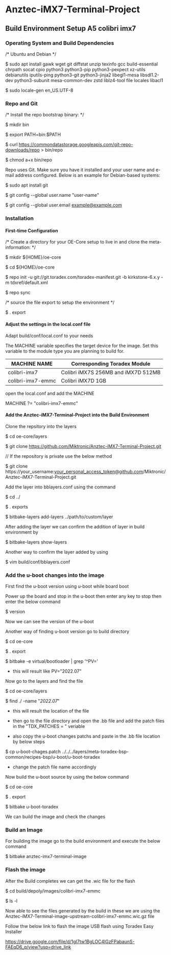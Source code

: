 # Anztec-iMX7-Terminal-Project

## Build Environment Setup A5 colibri imx7

### Operating System and Build Dependencies

/* Ubuntu and Debian */

$ sudo apt install gawk wget git diffstat unzip texinfo gcc build-essential chrpath socat cpio python3 python3-pip python3-pexpect xz-utils debianutils iputils-ping python3-git python3-jinja2 libegl1-mesa libsdl1.2-dev python3-subunit mesa-common-dev zstd liblz4-tool file locales libacl1

$ sudo locale-gen en_US.UTF-8

### Repo and Git

/* Install the repo bootstrap binary: */

$ mkdir bin

$ export PATH=bin:$PATH

$ curl https://commondatastorage.googleapis.com/git-repo-downloads/repo > bin/repo

$ chmod a+x bin/repo

Repo uses Git. Make sure you have it installed and your user name and e-mail address configured.
Below is an example for Debian-based systems:

$ sudo apt install git

$ git config --global user.name "user-name"

$ git config --global user.email <example@example.com>

### Installation

#### First-time Configuration

/* Create a directory for your OE-Core setup to live in and clone the meta-information: */

$ mkdir ${HOME}/oe-core

$ cd ${HOME}/oe-core

$ repo init -u git://git.toradex.com/toradex-manifest.git -b kirkstone-6.x.y -m tdxref/default.xml

$ repo sync

/* source the file export to setup the environment */

$ . export

#### Adjust the settings in the local.conf file

Adapt build/conf/local.conf to your needs

The MACHINE variable specifies the target device for the image. Set this variable to the module type
you are planning to build for.

| MACHINE NAME       | Corresponding Toradex Module            |
|--------------------|-----------------------------------------|
| colibri-imx7       | Colibri iMX7S 256MB and iMX7D 512MB     |
| colibri-imx7-emmc  | Colibri iMX7D 1GB                       |

open the local.conf and add the MACHINE

MACHINE ?= "colibri-imx7-emmc"

#### Add the Anztec-iMX7-Terminal-Project into the Build Environment

Clone the repsitory into the layers

$ cd oe-core/layers

$ git clone https://github.com/Miktronic/Anztec-iMX7-Terminal-Project.git

// If the repository is private use the below method

$ git clone https://your_username:your_personal_access_token@github.com/Miktronic/Anztec-iMX7-Terminal-Project.git

Add the layer into bblayers.conf using the command

$ cd ../

$ . exports

$ bitbake-layers add-layers ../path/to/custom/layer

After adding the layer we can confirm the addition of layer in build environment by

$ bitbake-layers show-layers

Another way to confirm the layer added by using

$ vim build/conf/bblayers.conf

### Add the u-boot changes into the image 

First find the u-boot version using u-boot while board boot

Power up the board and stop in the u-boot then enter any key to stop then enter the below command 

$ version 

Now we can see the version of the u-boot 

Another way of finding u-boot version go to build directory 

$ cd oe-core

$ . export

$ bitbake -e virtual/bootloader | grep '^PV='

- this will result like PV="2022.07"

Now go to the layers and find the file

$ cd oe-core/layers

$ find ./ -name "*2022.07*"

- this will result the location of the file
  
- then go to the file directory and open the .bb file and add the patch files in the "TDX_PATCHES = " veriable
  
- also copy the u-boot changes patchs and paste in the .bb file location by below steps

$ cp u-boot-chages.patch ../../../layers/meta-toradex-bsp-common/recipes-bsp/u-boot/u-boot-toradex

- change the patch file name accordingly 

Now build the u-boot source by using the below command

$ cd oe-core

$ . export

$ bitbake u-boot-toradex

We can build the image and check the changes 

### Build an Image

For building the image go to the build environment and execute the below command

$ bitbake anztec-imx7-terminal-image

### Flash the image

After the Build completes we can get the .wic file for the flash

$ cd build/depoly/images/colibri-imx7-emmc

$ ls -l

Now able to see the files generated by the build in these we are using the Anztec-iMX7-Terminal-image-upstream-colibri-imx7-emmc.wic.gz file

Follow thw below link to flash the image USB flash using Toradex Easy Installer

https://drive.google.com/file/d/1gI7tw1BgLOC4lGzFPabaunS-FAEqD6_q/view?usp=drive_link
